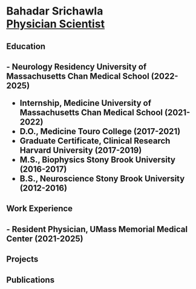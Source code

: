 <h1>Bahadar Srichawla <br/><a href="https://scholar.google.com/citations?user=OYueD80AAAAJ">Physician Scientist</a>

<h2>Education<h2/>
- <b>Neurology Residency University of Massachusetts Chan Medical School (2022-2025)</b>

  - <b>Internship, Medicine University of Massachusetts Chan Medical School (2021-2022)</b>
- <b>D.O., Medicine Touro College (2017-2021)</b>
- <b>Graduate Certificate, Clinical Research  Harvard University (2017-2019)</b>
- <b>M.S., Biophysics Stony Brook University (2016-2017)</b>
- <b>B.S., Neuroscience Stony Brook University (2012-2016)</b>

<h2>Work Experience<h2/>
- <b>Resident Physician, UMass Memorial Medical Center (2021-2025)</b>

<h2>Projects</h2>

<h2>Publications</h2>

